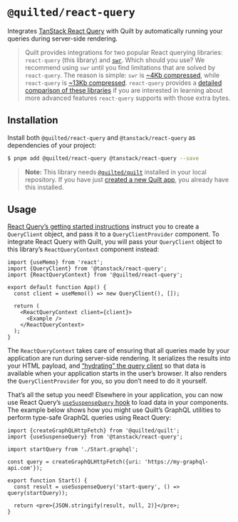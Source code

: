 # `@quilted/react-query`

Integrates [TanStack React Query](https://tanstack.com/query/v4) with Quilt by automatically running your queries during server-side rendering.

> Quilt provides integrations for two popular React querying libraries: `react-query` (this library) and [`swr`](../swr). Which should you use? We recommend using `swr` until you find limitations that are solved by `react-query`. The reason is simple: `swr` is [~4Kb compressed](https://bundlephobia.com/package/swr), while `react-query` is [~13Kb compressed](https://bundlephobia.com/package/react-query@3.35.0). `react-query` provides a [detailed comparison of these libraries](https://tanstack.com/query/v4/docs/comparison) if you are interested in learning about more advanced features `react-query` supports with those extra bytes.

## Installation

Install both `@quilted/react-query` and `@tanstack/react-query` as dependencies of your project:

```bash
$ pnpm add @quilted/react-query @tanstack/react-query --save
```

> **Note:** This library needs [`@quilted/quilt`](../../packages/quilt) installed in your local repository. If you have just [created a new Quilt app](../../documentation/getting-started.md), you already have this installed.

## Usage

[React Query’s getting started instructions](https://tanstack.com/query/v4/docs/quick-start) instruct you to create a `QueryClient` object, and pass it to a `QueryClientProvider` component. To integrate React Query with Quilt, you will pass your `QueryClient` object to this library’s `ReactQueryContext` component instead:

```tsx
import {useMemo} from 'react';
import {QueryClient} from '@tanstack/react-query';
import {ReactQueryContext} from '@quilted/react-query';

export default function App() {
  const client = useMemo(() => new QueryClient(), []);

  return (
    <ReactQueryContext client={client}>
      <Example />
    </ReactQueryContext>
  );
}
```

The `ReactQueryContext` takes care of ensuring that all queries made by your application are run during server-side rendering. It serializes the results into your HTML payload, and [“hydrating” the query client](https://tanstack.com/query/v4/docs/reference/hydration) so that data is available when your application starts in the user’s browser. It also renders the `QueryClientProvider` for you, so you don’t need to do it yourself.

That’s all the setup you need! Elsewhere in your application, you can now use React Query’s [`useSuspenseQuery` hook](https://tanstack.com/query/v4/docs/reference/useSuspenseQuery) to load data in your components. The example below shows how you might use Quilt’s GraphQL utilities to perform type-safe GraphQL queries using React Query:

```tsx
import {createGraphQLHttpFetch} from '@quilted/quilt';
import {useSuspenseQuery} from '@tanstack/react-query';

import startQuery from './Start.graphql';

const query = createGraphQLHttpFetch({uri: 'https://my-graphql-api.com'});

export function Start() {
  const result = useSuspenseQuery('start-query', () => query(startQuery));

  return <pre>{JSON.stringify(result, null, 2)}</pre>;
}
```
